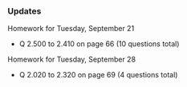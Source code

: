 ### Updates

Homework for Tuesday, September 21
  * Q 2.500 to 2.410 on page 66 (10 questions total)

Homework for Tuesday, September 28
  * Q 2.020 to 2.320 on page 69 (4 questions total)
